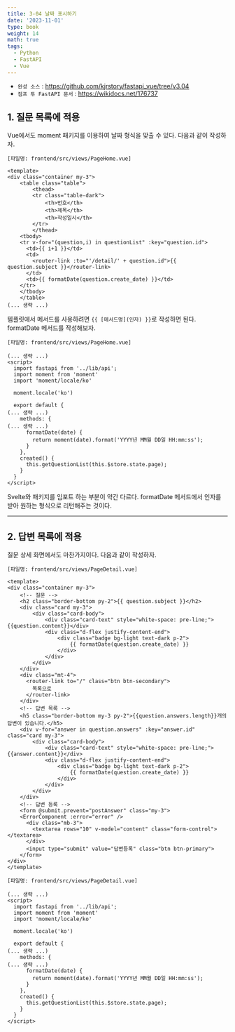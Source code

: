 ```yaml
---
title: 3-04 날짜 표시하기
date: '2023-11-01'
type: book
weight: 14
math: true
tags:
  - Python
  - FastAPI
  - Vue
---
```


- `완성 소스` : https://github.com/kjrstory/fastapi_vue/tree/v3.04
- `점프 투 FastAPI 문서` : https://wikidocs.net/176737


## 1. 질문 목록에 적용

Vue에서도 moment 패키지를 이용하여 날짜 형식을 맞출 수 있다. 다음과 같이 작성하자.

`[파일명: frontend/src/views/PageHome.vue]`
```vue{hl_lines=["17"]}
<template>
<div class="container my-3">
    <table class="table">
        <thead>
        <tr class="table-dark">
            <th>번호</th>
            <th>제목</th>
            <th>작성일시</th>
        </tr>
        </thead>
    <tbody>
    <tr v-for="(question,i) in questionList" :key="question.id">
      <td>{{ i+1 }}</td>
      <td>
        <router-link :to="'/detail/' + question.id">{{ question.subject }}</router-link>
      </td>
      <td>{{ formatDate(question.create_date) }}</td>
    </tr>
    </tbody>
    </table>
(... 생략 ...)
```
템플릿에서 메서드를 사용하려면 `{{ [메서드명](인자) }}`로 작성하면 된다. formatDate 메서드를 작성해보자.

`[파일명: frontend/src/views/PageHome.vue]`
```vue{hl_lines=["4-7","13-15"]}
(... 생략 ...)
<script>
  import fastapi from '../lib/api';
  import moment from 'moment'
  import 'moment/locale/ko'

  moment.locale('ko')

  export default {
(... 생략 ...)
    methods: {
(... 생략 ...)
      formatDate(date) {
        return moment(date).format('YYYY년 MM월 DD일 HH:mm:ss');
      }
    },
    created() {
      this.getQuestionList(this.$store.state.page);
    }
  }
</script>
```

Svelte와 패키지를 임포트 하는 부분이 약간 다르다. formatDate 메서드에서 인자를 받아 원하는 형식으로 리턴해주는 것이다.  

---
## 2. 답변 목록에 적용

질문 상세 화면에서도 마찬가지이다. 다음과 같이 작성하자.

`[파일명: frontend/src/views/PageDetail.vue]`
```vue{hl_lines=[10,27]}
<template>
<div class="container my-3">
    <!-- 질문 -->
    <h2 class="border-bottom py-2">{{ question.subject }}</h2>
    <div class="card my-3">
        <div class="card-body">
            <div class="card-text" style="white-space: pre-line;">{{question.content}}</div>
            <div class="d-flex justify-content-end">
                <div class="badge bg-light text-dark p-2">
                    {{ formatDate(question.create_date) }}
                </div>
            </div>
        </div>
    </div>
    <div class="mt-4">
      <router-link to="/" class="btn btn-secondary">
        목록으로
      </router-link>
    </div>
    <!-- 답변 목록 -->
    <h5 class="border-bottom my-3 py-2">{{question.answers.length}}개의 답변이 있습니다.</h5>
    <div v-for="answer in question.answers" :key="answer.id" class="card my-3">
        <div class="card-body">
            <div class="card-text" style="white-space: pre-line;">{{answer.content}}</div>
            <div class="d-flex justify-content-end">
                <div class="badge bg-light text-dark p-2">
                    {{ formatDate(question.create_date) }}
                </div>
            </div>
        </div>
    </div>
    <!-- 답변 등록 -->
    <form @submit.prevent="postAnswer" class="my-3">
    <ErrorComponent :error="error" />
      <div class="mb-3">
        <textarea rows="10" v-model="content" class="form-control"></textarea>
      </div>
      <input type="submit" value="답변등록" class="btn btn-primary">
    </form>
</div>
</template>
```

`[파일명: frontend/src/views/PageDetail.vue]`
```vue{hl_lines=["4-7","13-15"]}
(... 생략 ...)
<script>
  import fastapi from '../lib/api';
  import moment from 'moment'
  import 'moment/locale/ko'

  moment.locale('ko')

  export default {
(... 생략 ...)
    methods: {
(... 생략 ...)
      formatDate(date) {
        return moment(date).format('YYYY년 MM월 DD일 HH:mm:ss');
      }
    },
    created() {
      this.getQuestionList(this.$store.state.page);
    }
  }
</script>
```
